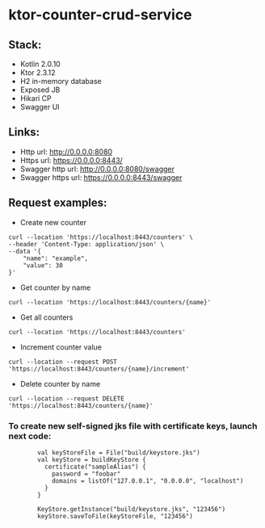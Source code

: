 # ktor-counter-crud-service

## Stack:
* Kotlin 2.0.10
* Ktor 2.3.12
* H2 in-memory database
* Exposed JB
* Hikari CP
* Swagger UI

## Links:
* Http url:  http://0.0.0.0:8080
* Https url:  https://0.0.0.0:8443/
* Swagger http url: http://0.0.0.0:8080/swagger
* Swagger https url: https://0.0.0.0:8443/swagger

## Request examples: 

- Create new counter

```
curl --location 'https://localhost:8443/counters' \
--header 'Content-Type: application/json' \
--data '{
    "name": "example",
    "value": 30
}'
```
- Get counter by name

```
curl --location 'https://localhost:8443/counters/{name}'
```
- Get all counters
```
curl --location 'https://localhost:8443/counters'
```
- Increment counter value
```
curl --location --request POST 'https://localhost:8443/counters/{name}/increment'
```
- Delete counter by name
```
curl --location --request DELETE 'https://localhost:8443/counters/{name}'
```

### To create new self-signed jks file with certificate keys, launch next code:
```
        val keyStoreFile = File("build/keystore.jks")
        val keyStore = buildKeyStore {
          certificate("sampleAlias") {
            password = "foobar"
            domains = listOf("127.0.0.1", "0.0.0.0", "localhost")
          }
        }

        KeyStore.getInstance("build/keystore.jks", "123456")
        keyStore.saveToFile(keyStoreFile, "123456")
```